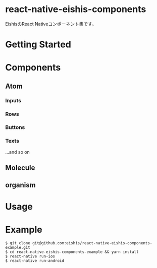 # react-native-eishis-components
EishisのReact Nativeコンポーネント集です。

# Getting Started

# Components
## Atom
### Inputs

### Rows

### Buttons

### Texts

...and so on

## Molecule

## organism

# Usage

# Example
```
$ git clone git@github.com:eishis/react-native-eishis-components-example.git
$ cd react-native-eishis-components-example && yarn install
$ react-native run-ios
$ react-native run-android
```
